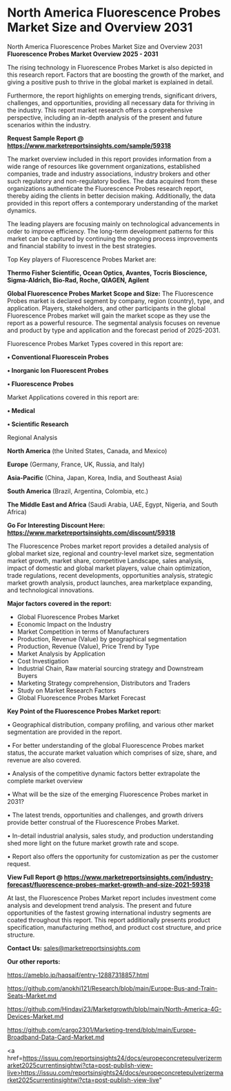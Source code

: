 # North America Fluorescence Probes Market Size and Overview 2031
 North America Fluorescence Probes Market Size and Overview 2031
<Strong> Fluorescence Probes Market Overview 2025 - 2031</strong>

The rising technology in Fluorescence Probes Market is also depicted in this research report. Factors that are boosting the growth of the market, and giving a positive push to thrive in the global market is explained in detail.

Furthermore, the report highlights on emerging trends, significant drivers, challenges, and opportunities, providing all necessary data for thriving in the industry. This report market research offers a comprehensive perspective, including an in-depth analysis of the present and future scenarios within the industry.

<strong>Request Sample Report @ <a href=https://www.marketreportsinsights.com/sample/59318>https://www.marketreportsinsights.com/sample/59318</a></strong>

The market overview included in this report provides information from a wide range of resources like government organizations, established companies, trade and industry associations, industry brokers and other such regulatory and non-regulatory bodies. The data acquired from these organizations authenticate the Fluorescence Probes research report, thereby aiding the clients in better decision making. Additionally, the data provided in this report offers a contemporary understanding of the market dynamics.

The leading players are focusing mainly on technological advancements in order to improve efficiency. The long-term development patterns for this market can be captured by continuing the ongoing process improvements and financial stability to invest in the best strategies.

Top Key players of Fluorescence Probes Market are:

<strong>Thermo Fisher Scientific, Ocean Optics, Avantes, Tocris Bioscience, Sigma-Aldrich, Bio-Rad, Roche, QIAGEN, Agilent</strong>

<strong><b>Global Fluorescence Probes Market Scope and Size:</b></strong>
The Fluorescence Probes market is declared segment by company, region (country), type, and application. Players, stakeholders, and other participants in the global Fluorescence Probes market will gain the market scope as they use the report as a powerful resource. The segmental analysis focuses on revenue and product by type and application and the forecast period of 2025-2031.

Fluorescence Probes Market Types covered in this report are:

<strong>• Conventional Fluorescein Probes

• Inorganic Ion Fluorescent Probes

• Fluorescence Probes</strong>

Market Applications covered in this report are:

<strong>• Medical

• Scientific Research</strong> 

Regional Analysis

<strong>North America</strong> (the United States, Canada, and Mexico)

<strong>Europe</strong> (Germany, France, UK, Russia, and Italy)

<strong>Asia-Pacific</strong> (China, Japan, Korea, India, and Southeast Asia)

<strong>South America</strong> (Brazil, Argentina, Colombia, etc.)

<strong>The Middle East and Africa</strong> (Saudi Arabia, UAE, Egypt, Nigeria, and South Africa)

<strong>Go For Interesting Discount Here: <a href=https://www.marketreportsinsights.com/discount/59318>https://www.marketreportsinsights.com/discount/59318</a></strong>

The Fluorescence Probes market report provides a detailed analysis of global market size, regional and country-level market size, segmentation market growth, market share, competitive Landscape, sales analysis, impact of domestic and global market players, value chain optimization, trade regulations, recent developments, opportunities analysis, strategic market growth analysis, product launches, area marketplace expanding, and technological innovations.

<strong><b>Major factors covered in the report:</b></strong>
<ul>
  <li>Global Fluorescence Probes Market </li>
  <li>Economic Impact on the Industry</li>
  <li>Market Competition in terms of Manufacturers</li>
  <li>Production, Revenue (Value) by geographical segmentation</li>
  <li>Production, Revenue (Value), Price Trend by Type</li>
  <li>Market Analysis by Application</li>
  <li>Cost Investigation</li>
  <li>Industrial Chain, Raw material sourcing strategy and Downstream Buyers</li>
  <li>Marketing Strategy comprehension, Distributors and Traders</li>
  <li>Study on Market Research Factors</li>
  <li>Global Fluorescence Probes Market Forecast</li>
</ul>

<strong><b>Key Point of the Fluorescence Probes Market report:</b></strong>

• Geographical distribution, company profiling, and various other market segmentation are provided in the report.

• For better understanding of the global Fluorescence Probes market status, the accurate market valuation which comprises of size, share, and revenue are also covered.

• Analysis of the competitive dynamic factors better extrapolate the complete market overview

• What will be the size of the emerging Fluorescence Probes market in 2031?

• The latest trends, opportunities and challenges, and growth drivers provide better construal of the Fluorescence Probes Market.

• In-detail industrial analysis, sales study, and production understanding shed more light on the future market growth rate and scope.

• Report also offers the opportunity for customization as per the customer request.

<strong><b>View Full Report @ <a href=https://www.marketreportsinsights.com/industry-forecast/fluorescence-probes-market-growth-and-size-2021-59318>https://www.marketreportsinsights.com/industry-forecast/fluorescence-probes-market-growth-and-size-2021-59318</a></b></strong>


At last, the Fluorescence Probes Market report includes investment come analysis and development trend analysis. The present and future opportunities of the fastest growing international industry segments are coated throughout this report. This report additionally presents product specification, manufacturing method, and product cost structure, and price structure.

<strong>Contact Us:</strong>
sales@marketreportsinsights.com

<strong>Our other reports:</strong>

<a href=https://ameblo.jp/haqsaif/entry-12887318857.html>https://ameblo.jp/haqsaif/entry-12887318857.html</a>

<a href=https://github.com/anokhi121/Research/blob/main/Europe-Bus-and-Train-Seats-Market.md>https://github.com/anokhi121/Research/blob/main/Europe-Bus-and-Train-Seats-Market.md</a>

<a href=https://github.com/Hindavi23/Marketgrowth/blob/main/North-America-4G-Devices-Market.md>https://github.com/Hindavi23/Marketgrowth/blob/main/North-America-4G-Devices-Market.md</a>

<a href=https://github.com/cargo2301/Marketing-trend/blob/main/Europe-Broadband-Data-Card-Market.md>https://github.com/cargo2301/Marketing-trend/blob/main/Europe-Broadband-Data-Card-Market.md</a>

<a href=https://issuu.com/reportsinsights24/docs/europeconcretepulverizermarket2025currentinsightwi?cta=post-publish-view-live>https://issuu.com/reportsinsights24/docs/europeconcretepulverizermarket2025currentinsightwi?cta=post-publish-view-live</a>"
